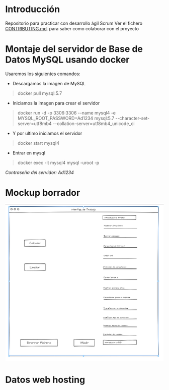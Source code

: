 # Introducción

Repositorio para practicar con desarrollo ágil Scrum
Ver el fichero [CONTRIBUTING.md](CONTRIBUTING.md). para saber como colaborar con el proyecto


# Montaje del servidor de Base de Datos MySQL usando docker

Usaremos los siguientes comandos:
- Descargamos la imagen de MySQL
> docker pull mysql:5.7
- Iniciamos la imagen para crear el servidor
> docker run -d -p 3306:3306 --name mysql4 -e MYSQL_ROOT_PASSWORD=Ad1234 mysql:5.7 --character-set-server=utf8mb4 --collation-server=utf8mb4_unicode_ci
- Y por ultimo iniciamos el servidor
> docker start mysql4
- Entrar en mysql
> docker exec -it mysql4 mysql -uroot -p


_Contraseña del servidor: Ad1234_


# Mockup borrador 

![Mookup](Mockup.PNG "Mockup")

# Datos web hosting
